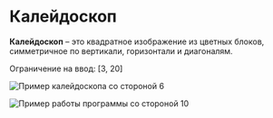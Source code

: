 # Калейдоскоп

**Калейдоскоп** – это квадратное изображение из цветных блоков, симметричное по вертикали, горизонтали и диагоналям.

Ограничение на ввод: [3, 20]

![Пример калейдоскопа со стороной 6](https://user-images.githubusercontent.com/18336087/52916824-4820db80-32f5-11e9-9f88-46ccea734826.png)

![Пример работы программы со стороной 10](https://user-images.githubusercontent.com/18336087/52916831-5111ad00-32f5-11e9-9a8e-9f75e3de519b.png)

